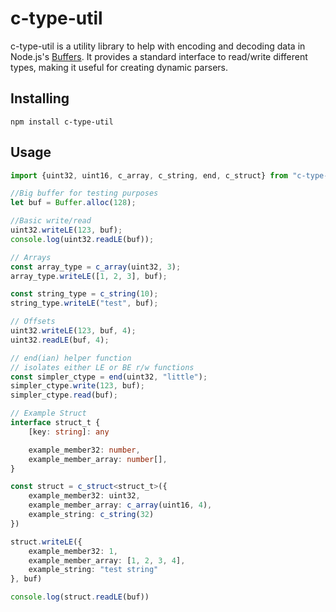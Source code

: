 # c-type-util

c-type-util is a utility library to help with encoding and decoding data in Node.js's
[Buffers](https://nodejs.org/api/buffer.html). It provides a standard interface to read/write different types, making it
useful for creating dynamic parsers.

## Installing

``npm install c-type-util``

## Usage

```typescript
import {uint32, uint16, c_array, c_string, end, c_struct} from "c-type-util";

//Big buffer for testing purposes
let buf = Buffer.alloc(128);

//Basic write/read
uint32.writeLE(123, buf);
console.log(uint32.readLE(buf));

// Arrays
const array_type = c_array(uint32, 3);
array_type.writeLE([1, 2, 3], buf);

const string_type = c_string(10);
string_type.writeLE("test", buf);

// Offsets
uint32.writeLE(123, buf, 4);
uint32.readLE(buf, 4);

// end(ian) helper function
// isolates either LE or BE r/w functions
const simpler_ctype = end(uint32, "little");
simpler_ctype.write(123, buf);
simpler_ctype.read(buf);

// Example Struct
interface struct_t {
    [key: string]: any

    example_member32: number,
    example_member_array: number[],
}

const struct = c_struct<struct_t>({
    example_member32: uint32,
    example_member_array: c_array(uint16, 4),
    example_string: c_string(32)
})

struct.writeLE({
    example_member32: 1,
    example_member_array: [1, 2, 3, 4],
    example_string: "test string"
}, buf)

console.log(struct.readLE(buf))

```
